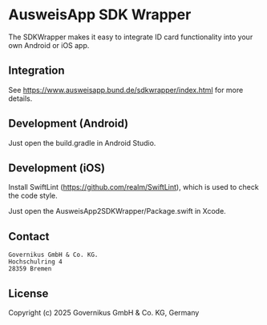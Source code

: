 # AusweisApp SDK Wrapper

The SDKWrapper makes it easy to integrate ID card functionality into your own Android or iOS app.

## Integration

See https://www.ausweisapp.bund.de/sdkwrapper/index.html for more details.

## Development (Android)

Just open the build.gradle in Android Studio.

## Development (iOS)

Install SwiftLint (https://github.com/realm/SwiftLint), which is used to check the code style.

Just open the AusweisApp2SDKWrapper/Package.swift in Xcode.

## Contact

    Governikus GmbH & Co. KG.
    Hochschulring 4
    28359 Bremen

## License

Copyright (c) 2025 Governikus GmbH & Co. KG, Germany
